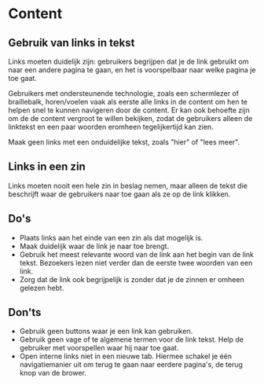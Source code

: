 <!-- @license CC0-1.0 -->

# Content

## Gebruik van links in tekst

Links moeten duidelijk zijn: gebruikers begrijpen dat je de link gebruikt om naar een andere pagina te gaan, en het is voorspelbaar naar welke pagina je toe gaat.

Gebruikers met ondersteunende technologie, zoals een schermlezer of braillebalk, horen/voelen vaak als eerste alle links in de content om hen te helpen snel te kunnen navigeren door de content. Er kan ook behoefte zijn om de de content vergroot te willen bekijken, zodat de gebruikers alleen de linktekst en een paar woorden eromheen tegelijkertijd kan zien.

Maak geen links met een onduidelijke tekst, zoals "hier" of "lees meer".

## Links in een zin

Links moeten nooit een hele zin in beslag nemen, maar alleen de tekst die beschrijft waar de gebruikers naar toe gaan als ze op de link klikken.

## Do's

- Plaats links aan het einde van een zin als dat mogelijk is.
- Maak duidelijk waar de link je naar toe brengt.
- Gebruik het meest relevante woord van de link aan het begin van de link tekst. Bezoekers lezen niet verder dan de eerste twee woorden van een link.
- Zorg dat de link ook begrijpelijk is zonder dat je de zinnen er omheen gelezen hebt.

## Don'ts

- Gebruik geen buttons waar je een link kan gebruiken.
- Gebruik geen vage of te algemene termen voor de link tekst. Help de gebruiker met voorspellen waar hij naar toe gaat.
- Open interne links niet in een nieuwe tab. Hiermee schakel je één navigatiemanier uit om terug te gaan naar eerdere pagina's, de terug knop van de brower.
